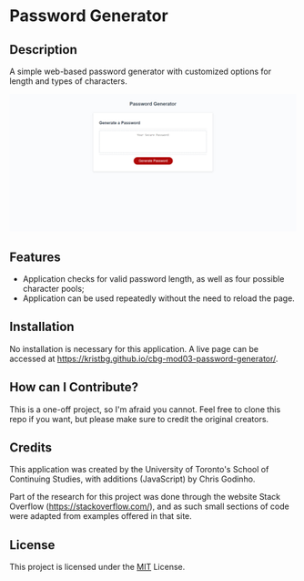 # Password Generator

## Description

A simple web-based password generator with customized options for length and types of characters.

![A render of the finished page](/assets/images/page_render.jpg)

## Features

   - Application checks for valid password length, as well as four possible character pools;
   - Application can be used repeatedly without the need to reload the page.

## Installation

No installation is necessary for this application. A live page can be accessed at <https://kristbg.github.io/cbg-mod03-password-generator/>.

## How can I Contribute?

This is a one-off project, so I'm afraid you cannot. Feel free to clone this repo if you want, but please make sure to credit the original creators.

## Credits

This application was created by the University of Toronto's School of Continuing Studies, with additions (JavaScript) by Chris Godinho.

Part of the research for this project was done through the website Stack Overflow (<https://stackoverflow.com/>), and as such small sections of code were adapted from examples offered in that site.

## License

This project is licensed under the [MIT](/LICENSE) License.
